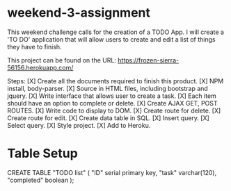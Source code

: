 # weekend-3-assignment

This weekend challenge calls for the creation of a TODO App. I will create a 'TO DO' application that will allow users to create and edit a list of things they have to finish.

This project can be found on the URL: https://frozen-sierra-56156.herokuapp.com/

Steps:
[X] Create all the documents required to finish this product.
[X] NPM install, body-parser.
[X] Source in HTML files, including bootstrap and jquery.
[X] Write interface that allows user to create a task.
[X] Each item should have an option to complete or delete.
[X] Create AJAX GET, POST ROUTES.
[X] Write code to display to DOM.
[X] Create route for delete.
[X] Create route for edit.
[X] Create data table in SQL.
[X] Insert query.
[X] Select query.
[X] Style project.
[X] Add to Heroku.

<h1>Table Setup</h1>

CREATE TABLE "TODO list" (
"ID" serial primary key,
"task" varchar(120),
"completed" boolean
);